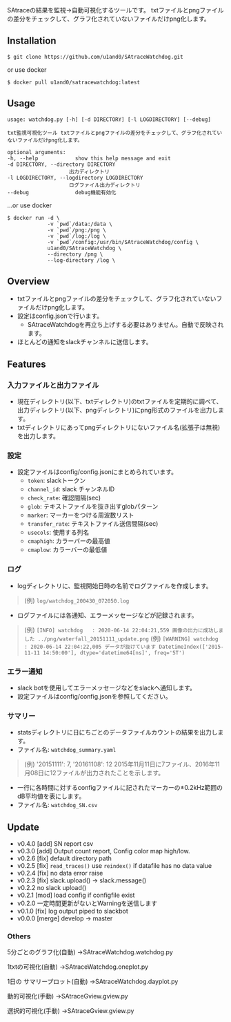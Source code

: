 SAtraceの結果を監視→自動可視化するツールです。
txtファイルとpngファイルの差分をチェックして、グラフ化されていないファイルだけpng化します。

## Installation

```
$ git clone https://github.com/u1and0/SAtraceWatchdog.git
```

or use docker

```
$ docker pull u1and0/satracewatchdog:latest
```

## Usage

```
usage: watchdog.py [-h] [-d DIRECTORY] [-l LOGDIRECTORY] [--debug]

txt監視可視化ツール txtファイルとpngファイルの差分をチェックして、グラフ化されていないファイルだけpng化します。

optional arguments:
-h, --help            show this help message and exit
-d DIRECTORY, --directory DIRECTORY
                    出力ディレクトリ
-l LOGDIRECTORY, --logdirectory LOGDIRECTORY
                    ログファイル出力ディレクトリ
--debug               debug機能有効化
```

...or use docker

```
$ docker run -d \
             -v `pwd`/data:/data \
             -v `pwd`/png:/png \
             -v `pwd`/log:/log \
             -v `pwd`/config:/usr/bin/SAtraceWatchdog/config \
             u1and0/SAtraceWatchdog \
             --directory /png \
             --log-directory /log \
```


## Overview
* txtファイルとpngファイルの差分をチェックして、グラフ化されていないファイルだけpng化します。
* 設定はconfig.jsonで行います。
  * SAtraceWatchdogを再立ち上げする必要はありません。自動で反映されます。
* ほとんどの通知をslackチャンネルに送信します。

## Features
### 入力ファイルと出力ファイル
* 現在ディレクトリ(以下、txtディレクトリ)のtxtファイルを定期的に調べて、出力ディレクトリ(以下、pngディレクトリ)にpng形式のファイルを出力します。
* txtディレクトリにあってpngディレクトリにないファイル名(拡張子は無視)を出力します。

### 設定
* 設定ファイルはconfig/config.jsonにまとめられています。
  * `token`: slackトークン
  * `channel_id`: slack チャンネルID
  * `check_rate`: 確認間隔(sec)
  * `glob`: テキストファイルを抜き出すglobパターン
  * `marker`: マーカーをつける周波数リスト
  * `transfer_rate`: テキストファイル送信間隔(sec)
  * `usecols`: 使用する列名
  * `cmaphigh`: カラーバーの最高値
  * `cmaplow`: カラーバーの最低値

### ログ
* logディレクトリに、監視開始日時の名前でログファイルを作成します。
> (例) `log/watchdog_200430_072050.log`
* ログファイルには各通知、エラーメッセージなどが記録されます。
> (例) `[INFO] watchdog   : 2020-06-14 22:04:21,559 画像の出力に成功しました ../png/waterfall_20151111_update.png`
> (例) `[WARNING] watchdog   : 2020-06-14 22:04:22,005 データが抜けています DatetimeIndex(['2015-11-11 14:50:00'], dtype='datetime64[ns]', freq='5T')`

### エラー通知
* slack botを使用してエラーメッセージなどをslackへ通知します。
* 設定ファイルはconfig/config.jsonを参照してください。

### サマリー
* statsディレクトリに日にちごとのデータファイルカウントの結果を出力します。
* ファイル名: `watchdog_summary.yaml`
> (例) '20151111': 7, '20161108': 12
> 2015年11月11日に7ファイル、2016年11月08日に12ファイルが出力されたことを示します。
* 一行に各時間に対するconfigファイルに記されたマーカーの±0.2kHz範囲のdB平均値を表にします。
* ファイル名: `watchdog_SN.csv`


## Update
* v0.4.0          [add] SN report csv
* v0.3.0          [add] Output count report, Config color map high/low.
* v0.2.6          [fix] default directory path
* v0.2.5          [fix] `read_traces()` use `reindex()` if datafile has no data value
* v0.2.4          [fix] no data error raise
* v0.2.3          [fix] slack.upload() -> slack.message()
* v0.2.2          no slack upload()
* v0.2.1          [mod] load config if configfile exist
* v0.2.0          一定時間更新がないとWarningを送信します
* v0.1.0          [fix] log output piped to slackbot
* v0.0.0          [merge] develop -> master



### Others
5分ごとのグラフ化(自動)
→SAtraceWatchdog.watchdog.py

1txtの可視化(自動)
→SAtraceWatchdog.oneplot.py

1日の サマリープロット(自動)
→SAtraceWatchdog.dayplot.py

動的可視化(手動)
→SAtraceGview.gview.py

選択的可視化(手動)
→SAtraceGview.gview.py
